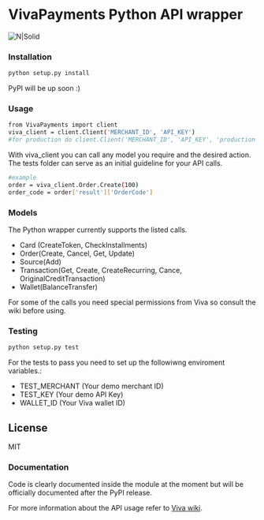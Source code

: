 # VivaPayments Python API wrapper

![N|Solid](https://www.vivawallet.com/App_Themes/VivaWallet/Resources/img/viva-logo.png)

### Installation
```bash
python setup.py install
```

PyPI will be up soon :)

### Usage
```sh
from VivaPayments import client
viva_client = client.Client('MERCHANT_ID', 'API_KEY')
#for production do client.Client('MERCHANT_ID', 'API_KEY', 'production')
```
With viva_client you can call any model you require and the desired action. The tests folder can serve as an initial guideline for your API calls.
```sh
#example
order = viva_client.Order.Create(100)
order_code = order['result']['OrderCode']
```
### Models

The Python wrapper currently supports the listed calls.

* Card (CreateToken, CheckInstallments)
* Order(Create, Cancel, Get, Update)
* Source(Add)
* Transaction(Get, Create, CreateRecurring, Cance, OriginalCreditTransaction)
* Wallet(BalanceTransfer)

For some of the calls you need special permissions from Viva so consult the wiki before using.

### Testing

```sh
python setup.py test
```
For the tests to pass you need to set up the followiwng enviroment variables.:
* TEST_MERCHANT (Your demo merchant ID)
* TEST_KEY (Your demo API Key)
* WALLET_ID (Your Viva wallet ID)

License
----
MIT


### Documentation
Code is clearly documented inside the module at the moment but will be officially documented after the PyPI release.

For more information about the API usage refer to [Viva wiki](https://github.com/VivaPayments/API/wiki).
